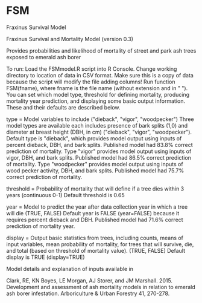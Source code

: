 # FSM
Fraxinus Survival Model

Fraxinus Survival and Mortality Model (version 0.3)

Provides probabilities and likelihood of mortality of street and park ash trees exposed to emerald ash borer

To run: Load the FSMmodel.R script into R Console. Change working directory to location of data in CSV format. Make sure this is a copy of data because the script will modify the file adding columns! Run function FSM(fname), where fname is the file name (without extension and in " "). You can set which model type, threshold for defining mortality, producing mortality year prediction, and displaying some basic output information. These and their defaults are described below.

type = Model variables to include ("dieback", "vigor", "woodpecker")
Three model types are available each includes presence of bark splits (1,0) and diameter at breast height (DBH, in cm) ("dieback", "vigor", "woodpecker"). 
Default type is "dieback", which provides model output using inputs of percent dieback, DBH, and bark splits. Published model had 83.8% correct prediction of mortality.
Type "vigor" provides model output using inputs of vigor, DBH, and bark splits. Published model had 86.5% correct prediction of mortality.
Type "woodpecker" provides model output using inputs of wood pecker activity, DBH, and bark splits. Published model had 75.7% correct prediction of mortality.

threshold = Probability of mortality that will define if a tree dies within 3 years (continuous 0-1)
Default threshold is 0.65

year = Model to predict the year after data collection year in which a tree will die (TRUE, FALSE)
Default year is FALSE (year=FALSE) because it requires percent dieback and DBH. Published model had 71.6% correct prediction of mortality year.

display = Output basic statistics from trees, including counts, means of input variables, mean probability of mortality, for trees that will survive, die, and total (based on threshold of mortality value). (TRUE, FALSE)
Default display is TRUE (display=TRUE)

Model details and explanation of inputs available in

Clark, RE, KN Boyes, LE Morgan, AJ Storer, and JM Marshall. 2015. Development and assessment of ash mortality models in relation to emerald ash borer infestation. Arboriculture & Urban Forestry 41, 270-278.
